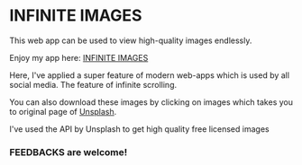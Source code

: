 # INFINITE IMAGES

This web app can be used to view high-quality images endlessly.

Enjoy my app here: [INFINITE IMAGES](https://the-localhost.github.io/infinite-images/)

Here, I've applied a super feature of modern web-apps which is used by all social media.
The feature of infinite scrolling. 

You can also download these images by clicking on images which takes you to original page of [Unsplash](https://unsplash.com/).

I've used the API by Unsplash to get high quality free licensed images

### FEEDBACKS are welcome!
